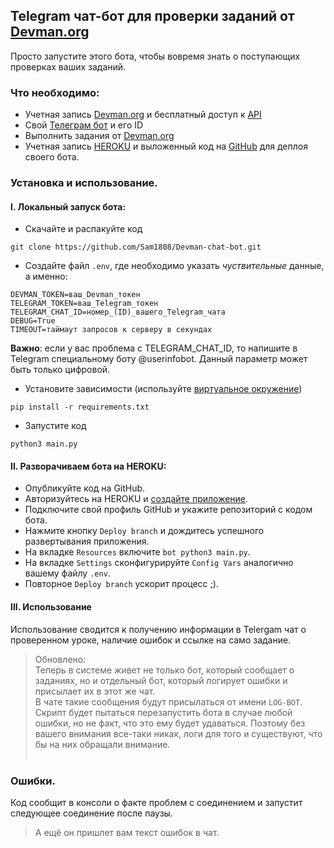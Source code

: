 ## Telegram чат-бот для проверки заданий от [Devman.org](https://dvmn.org/)
Просто запустите этого бота, чтобы вовремя знать о поступающих проверках ваших заданий.  
### Что необходимо: 

- Учетная запись [Devman.org](https://dvmn.org/) и бесплатный доступ к [API](https://dvmn.org/api/docs/)
- Свой [Телеграм бот](https://telegram.me/BotFather) и его ID
- Выполнить задания от [Devman.org](https://dvmn.org/)
- Учетная запись [HEROKU](https://id.heroku.com/login) и выложенный код на [GitHub](https://github.com) для деплоя своего бота.

### Установка и использование.

#### I. Локальный запуск бота:
- Скачайте и распакуйте код
```
git clone https://github.com/Sam1808/Devman-chat-bot.git
```
- Создайте файл `.env`, где необходимо указать *чуствительные* данные, а именно: 
```
DEVMAN_TOKEN=ваш_Devman_токен
TELEGRAM_TOKEN=ваш_Telegram_токен
TELEGRAM_CHAT_ID=номер_(ID)_вашего_Telegram_чата
DEBUG=True
TIMEOUT=таймаут запросов к серверу в секундах
```
**Важно**: если у вас проблема с TELEGRAM_CHAT_ID, то напишите в Telegram специальному боту @userinfobot. Данный параметр может быть только цифровой.
- Установите зависимости (используйте [виртуальное окружение](https://devman.org/encyclopedia/pip/pip_virtualenv/))
```
pip install -r requirements.txt
```
- Запустите код
```
python3 main.py
```

#### II. Разворачиваем бота на HEROKU:
- Опубликуйте код на GitHub.
- Авторизуйтесь на HEROKU и [создайте приложение](https://dashboard.heroku.com/new-app?org=personal-apps).  
- Подключите свой профиль GitHub и укажите репозиторий с кодом бота.
- Нажмите кнопку `Deploy branch` и дождитесь успешного развертывания приложения.
- На вкладке `Resources` включите `bot python3 main.py`.
- На вкладке `Settings` сконфигурируйте `Config Vars` аналогично вашему файлу `.env`.
- Повторное `Deploy branch` ускорит процесс ;).

#### III. Использование  
Использование сводится к получению информации в Telergam чат о проверенном уроке, наличие ошибок и ссылке на само задание.
>Обновлено:  
> Теперь в системе живет не только бот, который сообщает о заданиях, но и отдельный бот,
> который логирует ошибки и присылает их в этот же чат.  
> В чате такие сообщения будут присылаться от имени `LOG-BOT`.  
> Скрипт будет пытаться перезапустить бота в случае любой ошибки, но не факт, что это ему будет удаваться. 
> Поэтому без вашего внимания все-таки никак, логи для того и существуют, что бы на них обращали внимание.
</br></br>
### Ошибки.
Код сообщит в консоли о факте проблем с соединением и запустит следующее соединение после паузы.
> А ещё он пришлет вам текст ошибок в чат.
